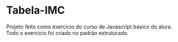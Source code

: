 # Tabela-IMC

Projeto feito como exercicio do curso de Javascript basico do alura.<br>
Todo o exercicio foi criado no padrão estruturado.
